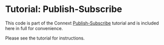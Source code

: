 # Tutorial: Publish-Subscribe

This code is part of the Connext [Publish-Subscribe](https://community.rti.com/static/documentation/developers/current/learn/publish-subscribe.html)
tutorial and is included here in full for convenience.

Please see the tutorial for instructions.